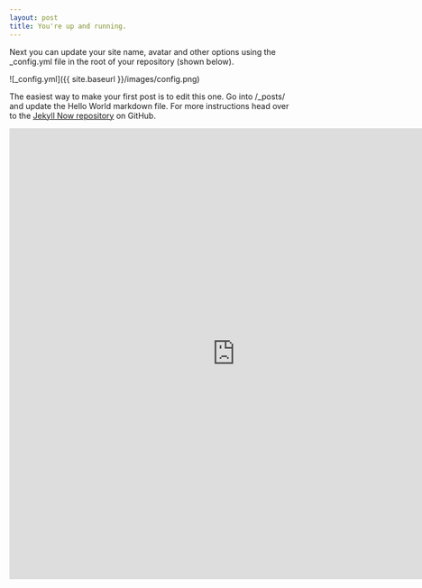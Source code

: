 ```yaml
---
layout: post
title: You're up and running.
---
```


Next you can update your site name, avatar and other options using the _config.yml file in the root of your repository (shown below).

![_config.yml]({{ site.baseurl }}/images/config.png)

The easiest way to make your first post is to edit this one. Go into /_posts/ and update the Hello World markdown file. For more instructions head over to the [Jekyll Now repository](https://github.com/barryclark/jekyll-now) on GitHub.

<iframe frameborder="0" scrolling="no" style="border:0px" src="https://books.google.cz/books?id=uysnCwAAQBAJ&lpg=PP1&dq=my%C5%A1lenkov%C3%A9%20mapy&hl=cs&pg=PP1&output=embed" width="800" height="800"> </iframe>
